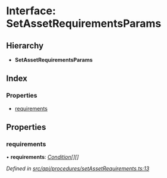 # Interface: SetAssetRequirementsParams

## Hierarchy

* **SetAssetRequirementsParams**

## Index

### Properties

* [requirements](setassetrequirementsparams.md#requirements)

## Properties

###  requirements

• **requirements**: *[Condition](../globals.md#condition)[][]*

*Defined in [src/api/procedures/setAssetRequirements.ts:13](https://github.com/PolymathNetwork/polymesh-sdk/blob/5b409784/src/api/procedures/setAssetRequirements.ts#L13)*

